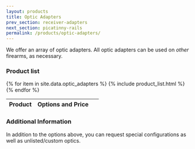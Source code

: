 ```yaml
---
layout: products
title: Optic Adapters
prev_section: receiver-adapters
next_section: picatinny-rails
permalink: /products/optic-adapters/
---
```


We offer an array of optic adapters. All optic adapters can be used on *other* firearms, as necessary.

### Product list

<div class="mobile-side-scroller">

<table>
  <thead>
    <tr>
      <th>Product</th>
      <th><span class="option">Options</span> and <span class="price">Price</span></th>
      <th>&nbsp;</th>
    </tr>
  </thead>
  <tbody>
{% for item in site.data.optic_adapters %}
  {% include product_list.html %}
{% endfor %}
  </tbody>
</table>
</div>

### Additional Information

In addition to the options above, you can request special configurations as well as unlisted/custom optics.
